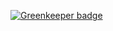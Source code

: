 
[![Greenkeeper badge](https://badges.greenkeeper.io/haggholm/rpchat-client.svg)](https://greenkeeper.io/)
